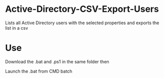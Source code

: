 # Active-Directory-CSV-Export-Users
Lists all Active Directory users with the selected properties and exports the list in a csv
# Use
Download the .bat and .ps1 in the same folder then

Launch the .bat from CMD batch
